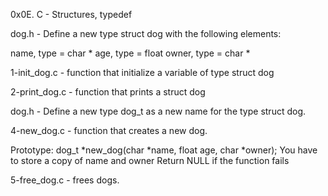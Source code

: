 0x0E. C - Structures, typedef

dog.h - Define a new type struct dog with the following elements:

name, type = char *
age, type = float
owner, type = char *

1-init_dog.c - function that initialize a variable of type struct dog

2-print_dog.c - function that prints a struct dog

dog.h - Define a new type dog_t as a new name for the type struct dog.

4-new_dog.c - function that creates a new dog.

Prototype: dog_t *new_dog(char *name, float age, char *owner);
You have to store a copy of name and owner
Return NULL if the function fails

5-free_dog.c - frees dogs.
